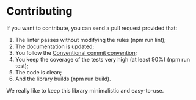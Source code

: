 # Contributing

If you want to contribute, you can send a pull request provided that:

1. The linter passes without modifying the rules (npm run lint);
2. The documentation is updated; 
3. You follow the [Conventional commit convention](https://www.conventionalcommits.org/en/v1.0.0-beta.4/);
4. You keep the coverage of the tests very high (at least 90%) (npm run test);
5. The code is clean;
6. And the library builds (npm run build).

We really like to keep this library minimalistic and easy-to-use. 
